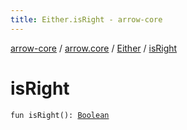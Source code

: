 ```yaml
---
title: Either.isRight - arrow-core
---
```


[arrow-core](../../index.html) / [arrow.core](../index.html) / [Either](index.html) / [isRight](./is-right.html)

# isRight

`fun isRight(): `[`Boolean`](https://kotlinlang.org/api/latest/jvm/stdlib/kotlin/-boolean/index.html)